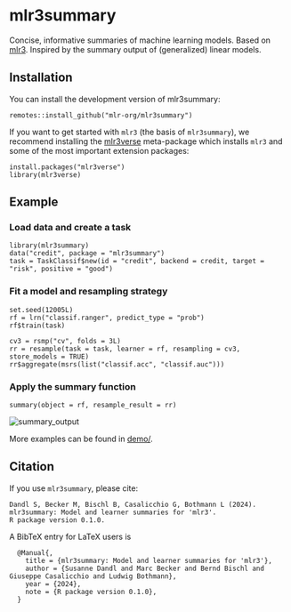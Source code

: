 
# mlr3summary

<!-- badges: start -->
<!-- badges: end -->

Concise, informative summaries of machine learning models.
Based on [mlr3](https://github.com/mlr-org/mlr3).
Inspired by the summary output of (generalized) linear models.


## Installation

You can install the development version of mlr3summary: 

```{r eval = FALSE}
remotes::install_github("mlr-org/mlr3summary")
```

If you want to get started with `mlr3` (the basis of `mlr3summary`), we recommend installing the [mlr3verse](https://mlr3verse.mlr-org.com/) meta-package which installs `mlr3` and some of the most important extension packages:
```{r eval = FALSE}
install.packages("mlr3verse")
library(mlr3verse)
```

## Example

### Load data and create a task

```{r}
library(mlr3summary)
data("credit", package = "mlr3summary")
task = TaskClassif$new(id = "credit", backend = credit, target = "risk", positive = "good")
```

### Fit a model and resampling strategy

```{r}
set.seed(12005L)
rf = lrn("classif.ranger", predict_type = "prob")
rf$train(task)

cv3 = rsmp("cv", folds = 3L)
rr = resample(task = task, learner = rf, resampling = cv3, store_models = TRUE)
rr$aggregate(msrs(list("classif.acc", "classif.auc")))

```

### Apply the summary function

```{r}
summary(object = rf, resample_result = rr)
```
![summary_output](https://github.com/slds-lmu/mlr3summary/assets/25373845/84b6cf8f-72d6-42ae-8218-5df1623008a3)

More examples can be found in [demo/](https://github.com/mlr-org/mlr3summary/tree/master/demo).

## Citation

If you use `mlr3summary`, please cite: 

```
Dandl S, Becker M, Bischl B, Casalicchio G, Bothmann L (2024).
mlr3summary: Model and learner summaries for 'mlr3'.
R package version 0.1.0.
```
A BibTeX entry for LaTeX users is

```
  @Manual{,
    title = {mlr3summary: Model and learner summaries for 'mlr3'},
    author = {Susanne Dandl and Marc Becker and Bernd Bischl and Giuseppe Casalicchio and Ludwig Bothmann},
    year = {2024},
    note = {R package version 0.1.0},
  }
```

